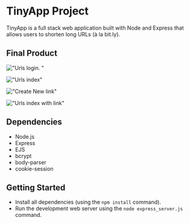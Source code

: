 # TinyApp Project

TinyApp is a full stack web application built with Node and Express that allows users to shorten long URLs (à la bit.ly).

## Final Product

!["Urls login. "](frontpage.PNG)

!["Urls index"](login.png)

!["Create New link"](added_lin.png)

!["Urls index with link"](added_link.png)

## Dependencies

- Node.js
- Express
- EJS
- bcrypt
- body-parser
- cookie-session

## Getting Started

- Install all dependencies (using the `npm install` command).
- Run the development web server using the `node express_server.js` command.